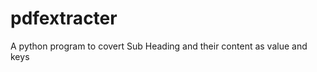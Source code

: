 # pdfextracter


A python program to covert Sub Heading and their content as value and keys










